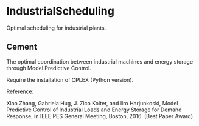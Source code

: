 # IndustrialScheduling
Optimal scheduling for industrial plants.


## Cement

The optimal coordination between industrial machines and energy storage through Model Predictive Control.

Require the installation of CPLEX (Python version).

Reference:

Xiao Zhang, Gabriela Hug, J. Zico Kolter, and Iiro Harjunkoski, Model Predictive Control of Industrial Loads and Energy Storage for Demand Response, in IEEE PES General Meeting, Boston, 2016. (Best Paper Award)
